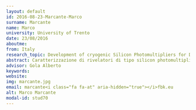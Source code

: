 ```yaml
---
layout: default 
id: 2016-08-23-Marcante-Marco
surname: Marcante 
name: Marco
university: University of Trento
date: 23/08/2016
aboutme: 
from: Italy
research_topic: Development of cryogenic Silicon Photomultipliers for Dark Matter search
abstract: Caratterizzazione di rivelatori di tipo silicon photomultiplier (SiPM) nei laboratori del gruppo IRIS di FBK, con particolare attenzione alla loro applicazione nell'esperimento Dark Side. Le specifiche d'interesse riguardano tutte le caratteristiche di rumore del SiPM, l'efficienza di rivelazione della luce (PDE) e le loro variazioni alle temperature criogeniche previste dall'esperimento
advisor: Gola Alberto
keywords: 
website: 
img: marcante.jpg
email: marcante<i class="fa fa-at" aria-hidden="true"></i>fbk.eu
alt: Marco Marcante 
modal-id: stud70
---
```

